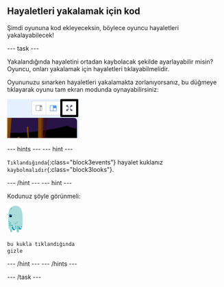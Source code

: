 ## Hayaletleri yakalamak için kod

Şimdi oyununa kod ekleyeceksin, böylece oyuncu hayaletleri yakalayabilecek!

\--- task \---

Yakalandığında hayaletini ortadan kaybolacak şekilde ayarlayabilir misin? Oyuncu, onları yakalamak için hayaletleri tıklayabilmelidir.

Oyununuzu sınarken hayaletleri yakalamakta zorlanıyorsanız, bu düğmeye tıklayarak oyunu tam ekran modunda oynayabilirsiniz:

![ekran görüntüsü](images/ghost-fullscreen-annotated.png)

\--- hints \--- \--- hint \---

`Tıklandığında`{:class="block3events"} hayalet kuklanız `kaybolmalıdır`{:class="block3looks"}.

\--- /hint \--- \--- hint \---

Kodunuz şöyle görünmeli:

![hayalet-kuklası](images/ghost-sprite.png)

```blocks3
bu kukla tıklandığında
gizle
```

\--- /hint \--- \--- /hints \---

\--- /task \---